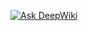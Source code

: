 [![Ask DeepWiki](https://deepwiki.com/badge.svg)](https://deepwiki.com/mohammadmansour200/basset-mobile-kotlin)